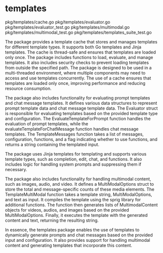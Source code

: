 # templates

pkg/templates/cache.go
pkg/templates/evaluator.go
pkg/templates/evaluator_test.go
pkg/templates/multimodal.go
pkg/templates/multimodal_test.go
pkg/templates/templates_suite_test.go

The package provides a template cache that stores and manages templates for different template types. It supports both Go templates and Jinja templates. The cache is thread-safe and ensures that templates are loaded only once. The package includes functions to load, evaluate, and manage templates. It also includes security checks to prevent loading templates from outside the specified path. The package is designed to be used in a multi-threaded environment, where multiple components may need to access and use templates concurrently. The use of a cache ensures that templates are loaded only once, improving performance and reducing resource consumption.

The package also includes functionality for evaluating prompt templates and chat message templates. It defines various data structures to represent prompt template data and chat message template data. The Evaluator struct is responsible for evaluating templates based on the provided template type and configuration. The EvaluateTemplateForPrompt function handles the evaluation of prompt templates, while the evaluateTemplateForChatMessage function handles chat message templates. The TemplateMessages function takes a list of messages, configuration, functions, and a flag indicating whether to use functions, and returns a string containing the templated input.

The package uses Jinja templates for templating and supports various template types, such as completion, edit, chat, and functions. It also includes logic for handling system prompts and suppressing them if necessary.

The package also includes functionality for handling multimodal content, such as images, audio, and video. It defines a MultiModalOptions struct to store the total and message-specific counts of these media elements. The TemplateMultiModal function takes a template string, MultiModalOptions, and text as input. It compiles the template using the sprig library for additional functions. The function then generates lists of MultimodalContent objects for videos, audios, and images based on the provided MultiModalOptions. Finally, it executes the template with the generated content and text, returning the resulting string.

In essence, the templates package enables the use of templates to dynamically generate prompts and chat messages based on the provided input and configuration. It also provides support for handling multimodal content and generating templates that incorporate this content.


